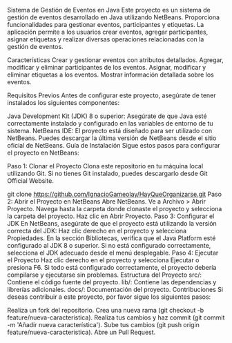 Sistema de Gestión de Eventos en Java
Este proyecto es un sistema de gestión de eventos desarrollado en Java utilizando NetBeans. Proporciona funcionalidades para gestionar eventos, participantes y etiquetas. La aplicación permite a los usuarios crear eventos, agregar participantes, asignar etiquetas y realizar diversas operaciones relacionadas con la gestión de eventos.

Características
Crear y gestionar eventos con atributos detallados.
Agregar, modificar y eliminar participantes de los eventos.
Asignar, modificar y eliminar etiquetas a los eventos.
Mostrar información detallada sobre los eventos.

Requisitos Previos
Antes de configurar este proyecto, asegúrate de tener instalados los siguientes componentes:

Java Development Kit (JDK) 8 o superior: Asegúrate de que Java esté correctamente instalado y configurado en las variables de entorno de tu sistema.
NetBeans IDE: El proyecto está diseñado para ser utilizado con NetBeans. Puedes descargar la última versión de NetBeans desde el sitio oficial de NetBeans.
Guía de Instalación
Sigue estos pasos para configurar el proyecto en NetBeans:

Paso 1: Clonar el Proyecto
Clona este repositorio en tu máquina local utilizando Git. Si no tienes Git instalado, puedes descargarlo desde Git Official Website.

git clone https://github.com/IgnacioGameolay/HayQueOrganizarse.git
Paso 2: Abrir el Proyecto en NetBeans
Abre NetBeans.
Ve a Archivo > Abrir Proyecto.
Navega hasta la carpeta donde clonaste el proyecto y selecciona la carpeta del proyecto. Haz clic en Abrir Proyecto.
Paso 3: Configurar el JDK
En NetBeans, asegúrate de que el proyecto está utilizando la versión correcta del JDK:
Haz clic derecho en el proyecto y selecciona Propiedades.
En la sección Bibliotecas, verifica que el Java Platform esté configurado al JDK 8 o superior.
Si no está configurado correctamente, selecciona el JDK adecuado desde el menú desplegable.
Paso 4: Ejecutar el Proyecto
Haz clic derecho en el proyecto y selecciona Ejecutar o presiona F6.
Si todo está configurado correctamente, el proyecto debería compilarse y ejecutarse sin problemas.
Estructura del Proyecto
src/: Contiene el código fuente del proyecto.
lib/: Contiene las dependencias y librerías adicionales.
docs/: Documentación del proyecto.
Contribuciones
Si deseas contribuir a este proyecto, por favor sigue los siguientes pasos:

Realiza un fork del repositorio.
Crea una nueva rama (git checkout -b feature/nueva-caracteristica).
Realiza tus cambios y haz commit (git commit -m 'Añadir nueva característica').
Sube tus cambios (git push origin feature/nueva-caracteristica).
Abre un Pull Request.